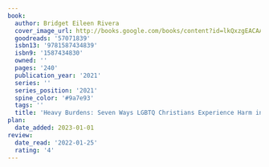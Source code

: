 ```yaml
---
book:
  author: Bridget Eileen Rivera
  cover_image_url: http://books.google.com/books/content?id=lkQxzgEACAAJ&printsec=frontcover&img=1&zoom=1&source=gbs_api
  goodreads: '57071839'
  isbn13: '9781587434839'
  isbn9: '1587434830'
  owned: ''
  pages: '240'
  publication_year: '2021'
  series: ''
  series_position: '2021'
  spine_color: '#9a7e93'
  tags: ''
  title: 'Heavy Burdens: Seven Ways LGBTQ Christians Experience Harm in the Church'
plan:
  date_added: 2023-01-01
review:
  date_read: '2022-01-25'
  rating: '4'
---
```

